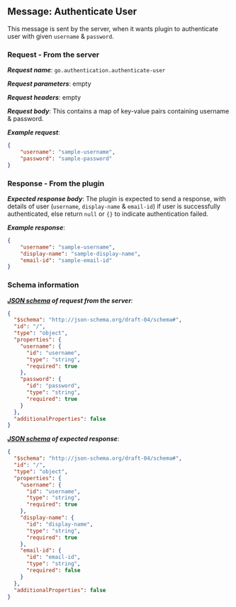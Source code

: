 ## Message: Authenticate User

This message is sent by the server, when it wants plugin to authenticate user with given `username` & `password`.

### Request - From the server

***Request name***: `go.authentication.authenticate-user`

***Request parameters***: empty

***Request headers***: empty

***Request body***: This contains a map of key-value pairs containing username & password.

***Example request***:

```json
{
    "username": "sample-username",
    "password": "sample-password"
}
```

### Response - From the plugin

***Expected response body***: The plugin is expected to send a response, with details of user (`username`, `display-name` & `email-id`) if user is successfully authenticated, else return `null` or `{}` to indicate authentication failed.

***Example response***:

```json
{
    "username": "sample-username",
    "display-name": "sample-display-name",
    "email-id": "sample-email-id"
}
```

### Schema information

***[JSON schema](http://json-schema.org) of request from the server***:

```json
{
  "$schema": "http://json-schema.org/draft-04/schema#",
  "id": "/",
  "type": "object",
  "properties": {
    "username": {
      "id": "username",
      "type": "string",
      "required": true
    },
    "password": {
      "id": "password",
      "type": "string",
      "required": true
    }
  },
  "additionalProperties": false
}
```

***[JSON schema](http://json-schema.org) of expected response***:

```json
{
  "$schema": "http://json-schema.org/draft-04/schema#",
  "id": "/",
  "type": "object",
  "properties": {
    "username": {
      "id": "username",
      "type": "string",
      "required": true
    },
    "display-name": {
      "id": "display-name",
      "type": "string",
      "required": true
    },
    "email-id": {
      "id": "email-id",
      "type": "string",
      "required": false
    }
  },
  "additionalProperties": false
}
```
